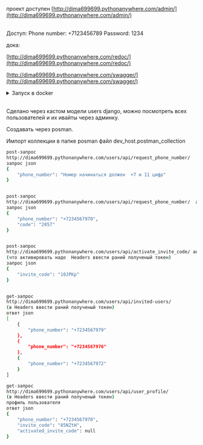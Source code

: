 
проект доступен
[http://dima699699.pythonanywhere.com/admin/](http://dima699699.pythonanywhere.com/admin/)

<br>
Доступ:
Phone number: +7123456789
Password: 1234 

дока:

[http://dima699699.pythonanywhere.com/redoc/](http://dima699699.pythonanywhere.com/redoc/)

[http://dima699699.pythonanywhere.com/swagger/](http://dima699699.pythonanywhere.com/swagger/)

<details>
<summary>
Запуск в docker
</summary>
Коллекция в posman  local_host.postman_collection

```bash
    git clone git@github.com:Not-user-1984/referral_system.git
    cd dev
    docker compose up -d --build
    docker exec -it backend python manage.py migrate
    docker exec -it backend python manage.py createsuperuser 
```
</details>

<br>

Cделано через кастом модели users django,
можно посмотреть всех пользователей и их ивайты через админку.

Создавать через posman.

Импорт коллекции в папке posman
файл dev_host.postman_collection

``` bash
post-запрос
http://dima699699.pythonanywhere.com/users/api/request_phone_number/   ввод телефона и получение кода.
запрос json
{
    "phone_number": "Номер начинаться должен  +7 и 11 цифр"
}


post-запрос
http://dima699699.pythonanywhere.com/users/api/request_phone_number/  активация и получение токена
запрос json
{
    "phone_number": "+7234567970",
    "code": "2057"
}


post-запрос
http://dima699699.pythonanywhere.com/users/api/activate_invite_code/ активация чужого ивайта
(что активировать надо  Headers ввести раний полученый токен)
запрос json
{
    "invite_code": "10JPKp"
}


get-запрос
http://dima699699.pythonanywhere.com/users/api/invited-users/
(в Headers ввести раний полученый токен)
ответ json
[
    {
        "phone_number": "+7234567979"
    },
    {
        "phone_number": "+7234567976"
    },
    {
        "phone_number": "+7234567972"
    }
]

get-запрос
http://dima699699.pythonanywhere.com/users/api/user_profile/
(в Headers ввести раний полученый токен)
профиль пользователя
ответ json
{
    "phone_number": "+7234567970",
    "invite_code": "85NZtH",
    "activated_invite_code": null
}

```
